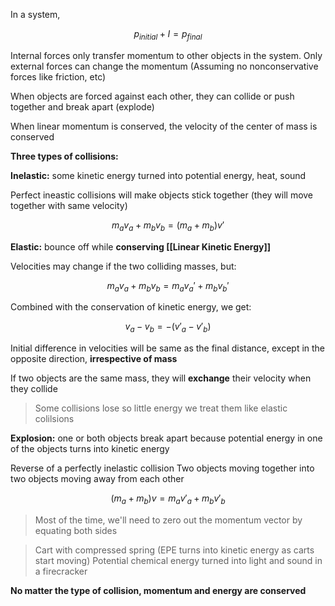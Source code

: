 
In a system, 

$$
p_{initial} + I = p_{final}
$$

Internal forces only transfer momentum to other objects in the system. Only external forces can change the momentum (Assuming no nonconservative forces like friction, etc)

When objects are forced against each other, they can collide or push together and break apart (explode)

When linear momentum is conserved, the velocity of the center of mass is conserved

**Three types of collisions:**

**Inelastic:** some kinetic energy turned into potential energy, heat, sound

Perfect ineastic collisions will make objects stick together (they will move together with same velocity)

$$
m_av_a+m_bv_b = (m_a+m_b)v' 
$$

**Elastic:** bounce off while **conserving [[Linear Kinetic Energy]]**

Velocities may change if the two colliding masses, but:

$$
m_av_a+m_bv_b = m_av_a'+m_bv_b' 
$$

Combined with the conservation of kinetic energy, we get:

$$
v_a - v_b=-(v'_a - v'_b)
$$

Initial difference in velocities will be same as the final distance, except in the opposite direction, **irrespective of mass**

If two objects are the same mass, they will **exchange** their velocity when they collide
> Some collisions lose so little energy we treat them like elastic colilsions

**Explosion:** one or both objects break apart because potential energy in one of the objects turns into kinetic energy

Reverse of a perfectly inelastic collision
Two objects moving together into two objects moving away from each other

$$
 (m_a+m_b)v =  m_av'_a+m_bv'_b 
$$

> Most of the time, we'll need to zero out the momentum vector by equating both sides

> Cart with compressed spring (EPE turns into kinetic energy as carts start moving)
> Potential chemical energy turned into light and sound in a firecracker

**No matter the type of collision, momentum and energy are conserved**
